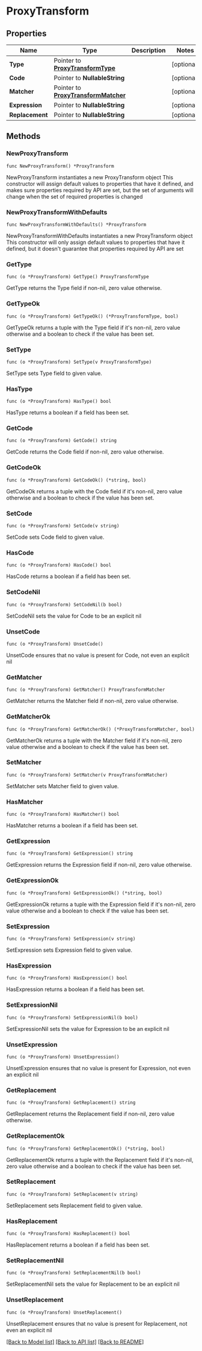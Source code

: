 # ProxyTransform

## Properties

Name | Type | Description | Notes
------------ | ------------- | ------------- | -------------
**Type** | Pointer to [**ProxyTransformType**](ProxyTransformType.md) |  | [optional] 
**Code** | Pointer to **NullableString** |  | [optional] 
**Matcher** | Pointer to [**ProxyTransformMatcher**](ProxyTransformMatcher.md) |  | [optional] 
**Expression** | Pointer to **NullableString** |  | [optional] 
**Replacement** | Pointer to **NullableString** |  | [optional] 

## Methods

### NewProxyTransform

`func NewProxyTransform() *ProxyTransform`

NewProxyTransform instantiates a new ProxyTransform object
This constructor will assign default values to properties that have it defined,
and makes sure properties required by API are set, but the set of arguments
will change when the set of required properties is changed

### NewProxyTransformWithDefaults

`func NewProxyTransformWithDefaults() *ProxyTransform`

NewProxyTransformWithDefaults instantiates a new ProxyTransform object
This constructor will only assign default values to properties that have it defined,
but it doesn't guarantee that properties required by API are set

### GetType

`func (o *ProxyTransform) GetType() ProxyTransformType`

GetType returns the Type field if non-nil, zero value otherwise.

### GetTypeOk

`func (o *ProxyTransform) GetTypeOk() (*ProxyTransformType, bool)`

GetTypeOk returns a tuple with the Type field if it's non-nil, zero value otherwise
and a boolean to check if the value has been set.

### SetType

`func (o *ProxyTransform) SetType(v ProxyTransformType)`

SetType sets Type field to given value.

### HasType

`func (o *ProxyTransform) HasType() bool`

HasType returns a boolean if a field has been set.

### GetCode

`func (o *ProxyTransform) GetCode() string`

GetCode returns the Code field if non-nil, zero value otherwise.

### GetCodeOk

`func (o *ProxyTransform) GetCodeOk() (*string, bool)`

GetCodeOk returns a tuple with the Code field if it's non-nil, zero value otherwise
and a boolean to check if the value has been set.

### SetCode

`func (o *ProxyTransform) SetCode(v string)`

SetCode sets Code field to given value.

### HasCode

`func (o *ProxyTransform) HasCode() bool`

HasCode returns a boolean if a field has been set.

### SetCodeNil

`func (o *ProxyTransform) SetCodeNil(b bool)`

 SetCodeNil sets the value for Code to be an explicit nil

### UnsetCode
`func (o *ProxyTransform) UnsetCode()`

UnsetCode ensures that no value is present for Code, not even an explicit nil
### GetMatcher

`func (o *ProxyTransform) GetMatcher() ProxyTransformMatcher`

GetMatcher returns the Matcher field if non-nil, zero value otherwise.

### GetMatcherOk

`func (o *ProxyTransform) GetMatcherOk() (*ProxyTransformMatcher, bool)`

GetMatcherOk returns a tuple with the Matcher field if it's non-nil, zero value otherwise
and a boolean to check if the value has been set.

### SetMatcher

`func (o *ProxyTransform) SetMatcher(v ProxyTransformMatcher)`

SetMatcher sets Matcher field to given value.

### HasMatcher

`func (o *ProxyTransform) HasMatcher() bool`

HasMatcher returns a boolean if a field has been set.

### GetExpression

`func (o *ProxyTransform) GetExpression() string`

GetExpression returns the Expression field if non-nil, zero value otherwise.

### GetExpressionOk

`func (o *ProxyTransform) GetExpressionOk() (*string, bool)`

GetExpressionOk returns a tuple with the Expression field if it's non-nil, zero value otherwise
and a boolean to check if the value has been set.

### SetExpression

`func (o *ProxyTransform) SetExpression(v string)`

SetExpression sets Expression field to given value.

### HasExpression

`func (o *ProxyTransform) HasExpression() bool`

HasExpression returns a boolean if a field has been set.

### SetExpressionNil

`func (o *ProxyTransform) SetExpressionNil(b bool)`

 SetExpressionNil sets the value for Expression to be an explicit nil

### UnsetExpression
`func (o *ProxyTransform) UnsetExpression()`

UnsetExpression ensures that no value is present for Expression, not even an explicit nil
### GetReplacement

`func (o *ProxyTransform) GetReplacement() string`

GetReplacement returns the Replacement field if non-nil, zero value otherwise.

### GetReplacementOk

`func (o *ProxyTransform) GetReplacementOk() (*string, bool)`

GetReplacementOk returns a tuple with the Replacement field if it's non-nil, zero value otherwise
and a boolean to check if the value has been set.

### SetReplacement

`func (o *ProxyTransform) SetReplacement(v string)`

SetReplacement sets Replacement field to given value.

### HasReplacement

`func (o *ProxyTransform) HasReplacement() bool`

HasReplacement returns a boolean if a field has been set.

### SetReplacementNil

`func (o *ProxyTransform) SetReplacementNil(b bool)`

 SetReplacementNil sets the value for Replacement to be an explicit nil

### UnsetReplacement
`func (o *ProxyTransform) UnsetReplacement()`

UnsetReplacement ensures that no value is present for Replacement, not even an explicit nil

[[Back to Model list]](../README.md#documentation-for-models) [[Back to API list]](../README.md#documentation-for-api-endpoints) [[Back to README]](../README.md)



